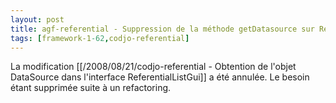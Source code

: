 ```yaml
---
layout: post
title: agf-referential - Suppression de la méthode getDatasource sur ReferentialListGui
tags: [framework-1-62,codjo-referential]
---
```

La modification [[/2008/08/21/codjo-referential - Obtention de l'objet DataSource dans l'interface ReferentialListGui]] a été annulée. Le besoin étant supprimée suite à un refactoring.